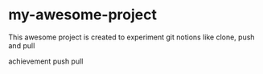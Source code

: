 # my-awesome-project
This awesome project is created to experiment git notions like clone, push and pull

achievement push pull 